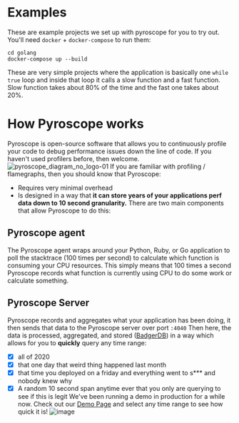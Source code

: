 # Examples

These are example projects we set up with pyroscope for you to try out. You'll need `docker` + `docker-compose` to run them:

```shell
cd golang
docker-compose up --build
```

These are very simple projects where the application is basically one `while true` loop and inside that loop it calls a slow function and a fast function. Slow function takes about 80% of the time and the fast one takes about 20%.


# How Pyroscope works
Pyroscope is open-source software that allows you to continuously profile your code to debug performance issues down the line of code.
If you haven't used profilers before, then welcome. 
![pyroscope_diagram_no_logo-01](https://user-images.githubusercontent.com/23323466/104868724-1194d680-58f9-11eb-96da-c5a4922a95d5.png)
If you are familiar with profiling / flamegraphs, then you should know that Pyroscope:
- Requires very minimal overhead
- Is designed in a way that **it can store years of your applications perf data down to 10 second granularity.** 
There are two main components that allow Pyroscope to do this:
## Pyroscope agent
The Pyroscope agent wraps around your Python, Ruby, or Go application to poll the stacktrace (100 times per second) to calculate which function is consuming your CPU resources. 
This simply means that 100 times a second Pyroscope records what function is currently using CPU to do some work or calculate something. 
## Pyroscope Server
Pyroscope records and aggregates what your application has been doing, it then sends that data to the Pyroscope server over port `:4040`
Then here, the data is processed, aggregated, and stored ([BadgerDB](https://github.com/dgraph-io/badger)) in a way which allows for you to **quickly** query any time range:
- [x] all of 2020
- [x] that one day that weird thing happened last month
- [x] that time you deployed on a friday and everything went to s*** and nobody knew why
- [x] A random 10 second span anytime ever that you only are querying to see if this is legit
We've been running a demo in production for a while now.  Check out our [Demo Page](https://demo.pyroscope.io/) and select any time range to see how quick it is! 
![image](https://user-images.githubusercontent.com/23323466/104861560-2ebfaa00-58e5-11eb-862e-3481f294cbcf.png)
